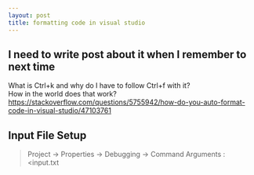```yaml
---
layout: post
title: formatting code in visual studio
---
```


## I need to write post about it when I remember to next time
What is Ctrl+k and why do I have to follow Ctrl+f with it?\
How in the world does that work?
https://stackoverflow.com/questions/5755942/how-do-you-auto-format-code-in-visual-studio/47103761


## Input File Setup
> Project → Properties → Debugging → Command Arguments : <input.txt
